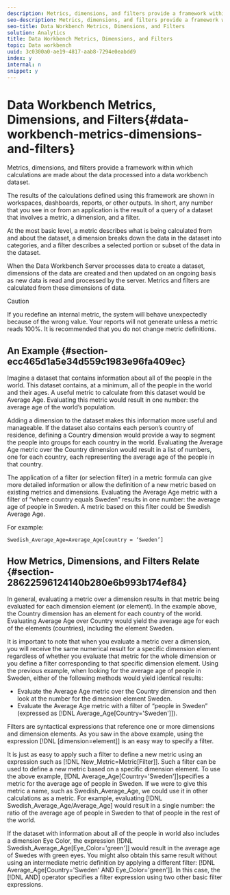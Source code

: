 ```yaml
---
description: Metrics, dimensions, and filters provide a framework within which calculations are made about the data processed into a data workbench dataset.
seo-description: Metrics, dimensions, and filters provide a framework within which calculations are made about the data processed into a data workbench dataset.
seo-title: Data Workbench Metrics, Dimensions, and Filters
solution: Analytics
title: Data Workbench Metrics, Dimensions, and Filters
topic: Data workbench
uuid: 3c0300a0-ae19-4817-aab8-7294e0eabdd9
index: y
internal: n
snippet: y
---
```


# Data Workbench Metrics, Dimensions, and Filters{#data-workbench-metrics-dimensions-and-filters}

Metrics, dimensions, and filters provide a framework within which calculations are made about the data processed into a data workbench dataset.

The results of the calculations defined using this framework are shown in workspaces, dashboards, reports, or other outputs. In short, any number that you see in or from an application is the result of a query of a dataset that involves a metric, a dimension, and a filter.

At the most basic level, a metric describes what is being calculated from and about the dataset, a dimension breaks down the data in the dataset into categories, and a filter describes a selected portion or subset of the data in the dataset.

When the Data Workbench Server processes data to create a dataset, dimensions of the data are created and then updated on an ongoing basis as new data is read and processed by the server. Metrics and filters are calculated from these dimensions of data.

>[!CAUTION]
>
>If you redefine an internal metric, the system will behave unexpectedly because of the wrong value. Your reports will not generate unless a metric reads 100%. It is recommended that you do not change metric definitions.

## An Example {#section-ecc465d1a5e34d559c1983e96fa409ec}

Imagine a dataset that contains information about all of the people in the world. This dataset contains, at a minimum, all of the people in the world and their ages. A useful metric to calculate from this dataset would be Average Age. Evaluating this metric would result in one number: the average age of the world’s population.

Adding a dimension to the dataset makes this information more useful and manageable. If the dataset also contains each person’s country of residence, defining a Country dimension would provide a way to segment the people into groups for each country in the world. Evaluating the Average Age metric over the Country dimension would result in a list of numbers, one for each country, each representing the average age of the people in that country.

The application of a filter (or selection filter) in a metric formula can give more detailed information or allow the definition of a new metric based on existing metrics and dimensions. Evaluating the Average Age metric with a filter of “where country equals Sweden” results in one number: the average age of people in Sweden. A metric based on this filter could be Swedish Average Age.

For example:

```
Swedish_Average_Age=Average_Age[country = ‘Sweden’]
```

## How Metrics, Dimensions, and Filters Relate {#section-28622596124140b280e6b993b174ef84}

In general, evaluating a metric over a dimension results in that metric being evaluated for each dimension element (or element). In the example above, the Country dimension has an element for each country of the world. Evaluating Average Age over Country would yield the average age for each of the elements (countries), including the element Sweden.

It is important to note that when you evaluate a metric over a dimension, you will receive the same numerical result for a specific dimension element regardless of whether you evaluate that metric for the whole dimension or you define a filter corresponding to that specific dimension element. Using the previous example, when looking for the average age of people in Sweden, either of the following methods would yield identical results:

* Evaluate the Average Age metric over the Country dimension and then look at the number for the dimension element Sweden. 
* Evaluate the Average Age metric with a filter of “people in Sweden” (expressed as [!DNL Average_Age[Country='Sweden']]).

Filters are syntactical expressions that reference one or more dimensions and dimension elements. As you saw in the above example, using the expression [!DNL [dimension=element]] is an easy way to specify a filter.

It is just as easy to apply such a filter to define a new metric using an expression such as [!DNL New_Metric=Metric[Filter]]. Such a filter can be used to define a new metric based on a specific dimension element. To use the above example, [!DNL Average_Age[Country='Sweden']]specifies a metric for the average age of people in Sweden. If we were to give this metric a name, such as Swedish_Average_Age, we could use it in other calculations as a metric. For example, evaluating [!DNL Swedish_Average_Age/Average_Age] would result in a single number: the ratio of the average age of people in Sweden to that of people in the rest of the world.

If the dataset with information about all of the people in world also includes a dimension Eye Color, the expression [!DNL Swedish_Average_Age[Eye_Color='green']] would result in the average age of Swedes with green eyes. You might also obtain this same result without using an intermediate metric definition by applying a different filter: [!DNL Average_Age[Country='Sweden' AND Eye_Color='green']]. In this case, the [!DNL AND] operator specifies a filter expression using two other basic filter expressions. 
